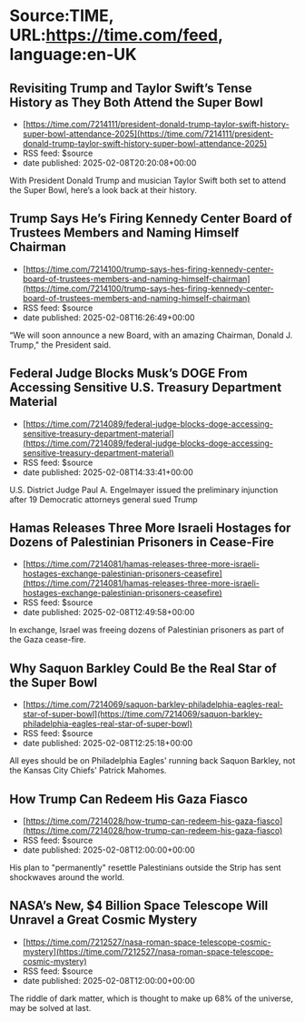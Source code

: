 # Source:TIME, URL:https://time.com/feed, language:en-UK

## Revisiting Trump and Taylor Swift’s Tense History as They Both Attend the Super Bowl
 - [https://time.com/7214111/president-donald-trump-taylor-swift-history-super-bowl-attendance-2025](https://time.com/7214111/president-donald-trump-taylor-swift-history-super-bowl-attendance-2025)
 - RSS feed: $source
 - date published: 2025-02-08T20:20:08+00:00

With President Donald Trump and musician Taylor Swift both set to attend the Super Bowl, here’s a look back at their history.

## Trump Says He’s Firing Kennedy Center Board of Trustees Members and Naming Himself Chairman
 - [https://time.com/7214100/trump-says-hes-firing-kennedy-center-board-of-trustees-members-and-naming-himself-chairman](https://time.com/7214100/trump-says-hes-firing-kennedy-center-board-of-trustees-members-and-naming-himself-chairman)
 - RSS feed: $source
 - date published: 2025-02-08T16:26:49+00:00

“We will soon announce a new Board, with an amazing Chairman, Donald J. Trump," the President said.

## Federal Judge Blocks Musk’s DOGE From Accessing Sensitive U.S. Treasury Department Material
 - [https://time.com/7214089/federal-judge-blocks-doge-accessing-sensitive-treasury-department-material](https://time.com/7214089/federal-judge-blocks-doge-accessing-sensitive-treasury-department-material)
 - RSS feed: $source
 - date published: 2025-02-08T14:33:41+00:00

U.S. District Judge Paul A. Engelmayer issued the preliminary injunction after 19 Democratic attorneys general sued Trump

## Hamas Releases Three More Israeli Hostages for Dozens of Palestinian Prisoners in Cease-Fire
 - [https://time.com/7214081/hamas-releases-three-more-israeli-hostages-exchange-palestinian-prisoners-ceasefire](https://time.com/7214081/hamas-releases-three-more-israeli-hostages-exchange-palestinian-prisoners-ceasefire)
 - RSS feed: $source
 - date published: 2025-02-08T12:49:58+00:00

In exchange, Israel was freeing dozens of Palestinian prisoners as part of the Gaza cease-fire.

## Why Saquon Barkley Could Be the Real Star of the Super Bowl
 - [https://time.com/7214069/saquon-barkley-philadelphia-eagles-real-star-of-super-bowl](https://time.com/7214069/saquon-barkley-philadelphia-eagles-real-star-of-super-bowl)
 - RSS feed: $source
 - date published: 2025-02-08T12:25:18+00:00

All eyes should be on Philadelphia Eagles' running back Saquon Barkley, not the Kansas City Chiefs' Patrick Mahomes.

## How Trump Can Redeem His Gaza Fiasco
 - [https://time.com/7214028/how-trump-can-redeem-his-gaza-fiasco](https://time.com/7214028/how-trump-can-redeem-his-gaza-fiasco)
 - RSS feed: $source
 - date published: 2025-02-08T12:00:00+00:00

His plan to "permanently" resettle Palestinians outside the Strip has sent shockwaves around the world.

## NASA’s New, $4 Billion Space Telescope Will Unravel a Great Cosmic Mystery
 - [https://time.com/7212527/nasa-roman-space-telescope-cosmic-mystery](https://time.com/7212527/nasa-roman-space-telescope-cosmic-mystery)
 - RSS feed: $source
 - date published: 2025-02-08T12:00:00+00:00

The riddle of dark matter, which is thought to make up 68% of the universe, may be solved at last.

